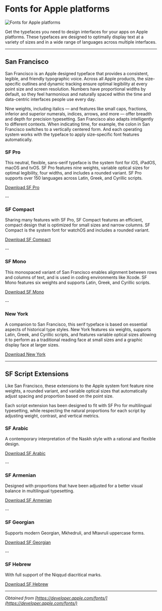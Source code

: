 # Fonts for Apple platforms

![Fonts for Apple platforms](https://developer.apple.com/fonts/images/fonts-hero-large_2x.png)

Get the typefaces you need to design interfaces for your apps on Apple platforms. These typefaces are designed to optimally display text at a variety of sizes and in a wide range of languages across multiple interfaces.

---

## San Francisco
San Francisco is an Apple designed typeface that provides a consistent, legible, and friendly typographic voice. Across all Apple products, the size-specific outlines and dynamic tracking ensure optimal legibility at every point size and screen resolution. Numbers have proportional widths by default, so they feel harmonious and naturally spaced within the time and data-centric interfaces people use every day.

Nine weights, including italics — and features like small caps, fractions, inferior and superior numerals, indices, arrows, and more — offer breadth and depth for precision typesetting. San Francisco also adapts intelligently to different contexts. When indicating time, for example, the colon in San Francisco switches to a vertically centered form. And each operating system works with the typeface to apply size-specific font features automatically.


### SF Pro
This neutral, flexible, sans-serif typeface is the system font for iOS, iPadOS, macOS and tvOS. SF Pro features nine weights, variable optical sizes for optimal legibility, four widths, and includes a rounded variant. SF Pro supports over 150 languages across Latin, Greek, and Cyrillic scripts.

[Download SF Pro]()

--

### SF Compact
Sharing many features with SF Pro, SF Compact features an efficient, compact design that is optimized for small sizes and narrow columns. SF Compact is the system font for watchOS and includes a rounded variant.

[Download SF Compact](https://github.com/henriquebarr/fonts-for-apple-platforms/tree/main/SF%20Compact)

--

### SF Mono
This monospaced variant of San Francisco enables alignment between rows and columns of text, and is used in coding environments like Xcode. SF Mono features six weights and supports Latin, Greek, and Cyrillic scripts.

[Download SF Mono](https://github.com/henriquebarr/fonts-for-apple-platforms/tree/main/SF%20Mono)

--

### New York
A companion to San Francisco, this serif typeface is based on essential aspects of historical type styles. New York features six weights, supports Latin, Greek, and Cyrillic scripts, and features variable optical sizes allowing it to perform as a traditional reading face at small sizes and a graphic display face at larger sizes.

[Download New York](https://github.com/henriquebarr/fonts-for-apple-platforms/tree/main/New%20York)


---

## SF Script Extensions
Like San Francisco, these extensions to the Apple system font feature nine weights, a rounded variant, and variable optical sizes that automatically adjust spacing and proportion based on the point size.

Each script extension has been designed to fit with SF Pro for multilingual typesetting, while respecting the natural proportions for each script by adjusting weight, contrast, and vertical metrics.

### SF Arabic
A contemporary interpretation of the Naskh style with a rational and flexible design.

[Download SF Arabic](https://github.com/henriquebarr/fonts-for-apple-platforms/tree/main/SF%20Arabic)

--

### SF Armenian
Designed with proportions that have been adjusted for a better visual balance in multilingual typesetting.

[Download SF Armenian](https://github.com/henriquebarr/fonts-for-apple-platforms/tree/main/SF%20Armenian)

--

### SF Georgian
Supports modern Georgian, Mkhedruli, and Mtavruli uppercase forms.

[Download SF Georgian](https://github.com/henriquebarr/fonts-for-apple-platforms/tree/main/SF%20Georgian)

--

### SF Hebrew
With full support of the Niqqud diacritical marks.

[Download SF Hebrew](https://github.com/henriquebarr/fonts-for-apple-platforms/tree/main/SF%20Hebrew)


---


_Obtained from [https://developer.apple.com/fonts/](https://developer.apple.com/fonts/)_
